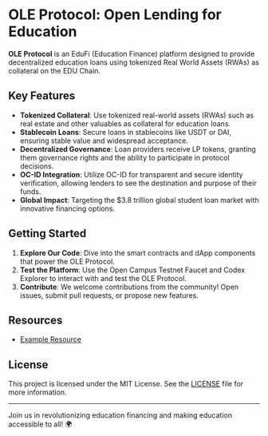 # OLE Protocol: Open Lending for Education

**OLE Protocol** is an EduFi (Education Finance) platform designed to provide decentralized education loans using tokenized Real World Assets (RWAs) as collateral on the EDU Chain. 

## Key Features

- **Tokenized Collateral**: Use tokenized real-world assets (RWAs) such as real estate and other valuables as collateral for education loans.
- **Stablecoin Loans**: Secure loans in stablecoins like USDT or DAI, ensuring stable value and widespread acceptance.
- **Decentralized Governance**: Loan providers receive LP tokens, granting them governance rights and the ability to participate in protocol decisions.
- **OC-ID Integration**: Utilize OC-ID for transparent and secure identity verification, allowing lenders to see the destination and purpose of their funds.
- **Global Impact**: Targeting the $3.8 trillion global student loan market with innovative financing options.

## Getting Started

1. **Explore Our Code**: Dive into the smart contracts and dApp components that power the OLE Protocol.
2. **Test the Platform**: Use the Open Campus Testnet Faucet and Codex Explorer to interact with and test the OLE Protocol.
3. **Contribute**: We welcome contributions from the community! Open issues, submit pull requests, or propose new features.

## Resources

- [Example Resource](http://veritel.io/)

## License

This project is licensed under the MIT License. See the [LICENSE](LICENSE) file for more information.

---

Join us in revolutionizing education financing and making education accessible to all! 🌍
